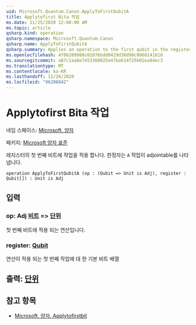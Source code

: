 ```yaml
---
uid: Microsoft.Quantum.Canon.ApplyToFirstQubitA
title: Applytofirst Bita 작업
ms.date: 11/25/2020 12:00:00 AM
ms.topic: article
qsharp.kind: operation
qsharp.namespace: Microsoft.Quantum.Canon
qsharp.name: ApplyToFirstQubitA
qsharp.summary: Applies an operation to the first qubit in the register. The modifier `A` indicates that the operation is adjointable.
ms.openlocfilehash: 4f0b209988c01076bdd0429d36d98c8060141618
ms.sourcegitcommit: a87c1aa8e7453360025e47ba614f25b02ea84ec3
ms.translationtype: MT
ms.contentlocale: ko-KR
ms.lasthandoff: 11/26/2020
ms.locfileid: "96208842"
---
```

# <a name="applytofirstqubita-operation"></a>Applytofirst Bita 작업

네임 스페이스: [Microsoft. 양자](xref:Microsoft.Quantum.Canon)

패키지: [Microsoft 양자 표준](https://nuget.org/packages/Microsoft.Quantum.Standard)


레지스터의 첫 번째 비트에 작업을 적용 합니다.
한정자는 `A` 작업이 adjointable를 나타냅니다.

```qsharp
operation ApplyToFirstQubitA (op : (Qubit => Unit is Adj), register : Qubit[]) : Unit is Adj
```


## <a name="input"></a>입력

### <a name="op--qubit--unit--is-adj"></a>op: Adj [비트](xref:microsoft.quantum.lang-ref.qubit) => [단위](xref:microsoft.quantum.lang-ref.unit)

첫 번째 비트에 적용 되는 연산입니다.


### <a name="register--qubit"></a>register: [Qubit](xref:microsoft.quantum.lang-ref.qubit)

연산이 적용 되는 첫 번째 작업에 대 한 기본 비트 배열



## <a name="output--unit"></a>출력: [단위](xref:microsoft.quantum.lang-ref.unit)



## <a name="see-also"></a>참고 항목

- [Microsoft. 양자. Applytofirstbit](xref:Microsoft.Quantum.Canon.ApplyToFirstQubit)